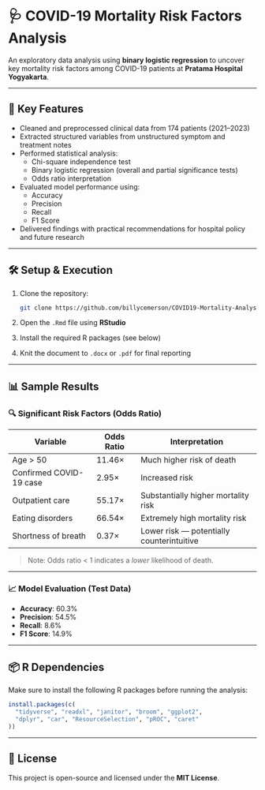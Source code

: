 # 🩺 COVID-19 Mortality Risk Factors Analysis

An exploratory data analysis using **binary logistic regression** to uncover key mortality risk factors among COVID-19 patients at **Pratama Hospital Yogyakarta**.

---

## 🚀 Key Features

- Cleaned and preprocessed clinical data from 174 patients (2021–2023)
- Extracted structured variables from unstructured symptom and treatment notes
- Performed statistical analysis:
  - Chi-square independence test
  - Binary logistic regression (overall and partial significance tests)
  - Odds ratio interpretation
- Evaluated model performance using:
  - Accuracy
  - Precision
  - Recall
  - F1 Score
- Delivered findings with practical recommendations for hospital policy and future research

---

## 🛠️ Setup & Execution

1. Clone the repository:

   ```bash
   git clone https://github.com/billycemerson/COVID19-Mortality-Analysis.git
   ```

2. Open the `.Rmd` file using **RStudio**

3. Install the required R packages (see below)

4. Knit the document to `.docx` or `.pdf` for final reporting

---

## 📊 Sample Results

### 🔍 Significant Risk Factors (Odds Ratio)

| Variable                  | Odds Ratio         | Interpretation                         |
|---------------------------|--------------------|----------------------------------------|
| Age > 50                 | 11.46×             | Much higher risk of death              |
| Confirmed COVID-19 case  | 2.95×              | Increased risk                         |
| Outpatient care          | 55.17×             | Substantially higher mortality risk    |
| Eating disorders         | 66.54×             | Extremely high mortality risk          |
| Shortness of breath      | 0.37×              | Lower risk — potentially counterintuitive |

> Note: Odds ratio < 1 indicates a *lower* likelihood of death.

---

### 📈 Model Evaluation (Test Data)

- **Accuracy**: 60.3%
- **Precision**: 54.5%
- **Recall**: 8.6%
- **F1 Score**: 14.9%

---

## 📦 R Dependencies

Make sure to install the following R packages before running the analysis:

```r
install.packages(c(
  "tidyverse", "readxl", "janitor", "broom", "ggplot2",
  "dplyr", "car", "ResourceSelection", "pROC", "caret"
))
```

---

## 📄 License

This project is open-source and licensed under the **MIT License**.

